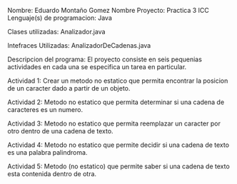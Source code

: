 Nombre: Eduardo Montaño Gomez
Nombre Proyecto: Practica 3 ICC
Lenguaje(s) de programacion: Java

Clases utilizadas:
Analizador.java

Intefraces Utilizadas:
AnalizadorDeCadenas.java

Descripcion del programa: El proyecto consiste en seis pequenias 
actividades en cada una se especifica un tarea en particular.

Actividad 1: Crear un metodo no estatico  que permita encontrar la posicion de un 
caracter dado a partir de un objeto.

Actividad 2: Metodo no estatico que permita determinar si una cadena de caracteres 
es un numero.

Actividad 3: Metodo no estatico que permita reemplazar un caracter por 
otro dentro de una cadena de texto.

Actividad 4: Metodo no estatico que permite decidir si una cadena de 
texto es una palabra palindroma.

Actividad 5: Metodo (no estatico) que permite saber si una cadena de 
texto esta contenida dentro de otra.

